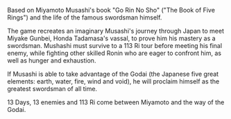Based on Miyamoto Musashi's book "Go Rin No Sho" ("The Book of Five Rings") and the life of the famous swordsman himself.

The game recreates an imaginary Musashi's journey through Japan to meet Miyake Gunbei, Honda Tadamasa's vassal, to prove him his mastery as a swordsman. Mushashi must survive to a 113 Ri tour before meeting his final enemy, while fighting other skilled Ronin who are eager to confront him, as well as hunger and exhaustion.

If Musashi is able to take advantage of the Godai (the Japanese five great elements: earth, water, fire, wind and void), he will proclaim himself as the greatest swordsman of all time.

13 Days, 13 enemies and 113 Ri come between Miyamoto and the way of the Godai.
